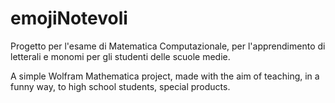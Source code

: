 emojiNotevoli
 =======

Progetto per l'esame di Matematica Computazionale, per l'apprendimento di letterali e monomi per gli studenti delle scuole medie.


A simple Wolfram Mathematica project, made with the aim of teaching, in a funny way, to high school students, special products. 

